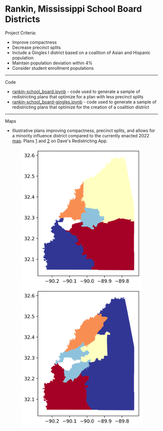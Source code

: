 # Rankin, Mississippi School Board Districts

Project Criteria:
- Improve compactness
- Decrease precinct splits
- Include a Gingles I district based on a coalition of Asian and Hispanic population
- Maintain population deviation within 4%
- Consider student enrollment populations 

************

Code

- [rankin-school_board.ipynb](https://github.com/kkakey/rrep/blob/main/Mapping/rankin_school-board/rankin-school_board.ipynb) - code used to generate a sample of redistricting plans that optimize for a plan with less precinct splits
- [rankin-school_board-gingles.ipynb](https://github.com/kkakey/rrep/blob/main/Mapping/rankin_school-board/rankin-school_board.ipynb) - code used to generate a sample of redistricting plans that optimize for the creation of a coalition district


************

Maps

- Illustrative plans improving compactness, precinct splits, and allows for a minority influence district compared to the currently enacted 2022 [map](https://github.com/kkakey/rrep/blob/0748a419aeb48c0d6af0a65d9bdb3e3d1bbeecc5/Mapping/rankin_school-board/raw_data/current_districts/ADOPTED-2022-RCSB-Districts-Plan-30x40-1.pdf). Plans [1](https://davesredistricting.org/join/5470af52-02ab-421a-95a6-e2249a9c6bc3) and [2](https://davesredistricting.org/join/28673d77-9cc1-4f3a-83e2-df1784518b83) on Dave's Redistricting App.
<p align="center">
<img src="https://raw.githubusercontent.com/kkakey/rrep/refs/heads/main/Mapping/rankin_school-board/output/plan1-75083.png" width="400" >
<img src="https://raw.githubusercontent.com/kkakey/rrep/refs/heads/main/Mapping/rankin_school-board/output-gingles/plan2-20082.png" width="400" >
</p>
